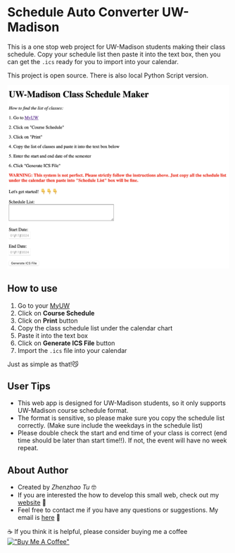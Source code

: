 # Schedule Auto Converter UW-Madison
This is a one stop web project for UW-Madison students making their class schedule. Copy your schedule list then paste it into the text box, then you can get the `.ics` ready for you to import into your calendar.

This project is open source. There is also local Python Script version.

![screenshot](screenshot.png)

## How to use
1. Go to your [MyUW](https://my.wisc.edu/web/expanded)
2. Click on **Course Schedule**
3. Click on **Print** button
4. Copy the class schedule list under the calendar chart
5. Paste it into the text box
6. Click on **Generate ICS File** button
7. Import the `.ics` file into your calendar

Just as simple as that!😼

## User Tips
- This web app is designed for UW-Madison students, so it only supports UW-Madison course schedule format.
- The format is sensitive, so please make sure you copy the schedule list correctly. (Make sure include the weekdays in the schedule list)
- Please double check the start and end time of your class is correct (end time should be later than start time!!). If not, the event will have no week repeat.

## About Author
- Created by *Zhenzhao Tu* 🤓
- If you are interested the how to develop this small web, check out my [website](https://math.tuzhenzhao.com) 📒
- Feel free to contact me if you have any questions or suggestions. My email is [here](tuzhenzhao@gmail.com) 📧

☕️ If you think it is helpful, please consider buying me a coffee [!["Buy Me A Coffee"](https://www.buymeacoffee.com/assets/img/custom_images/orange_img.png)](https://www.buymeacoffee.com/tuzhenzhaou) 
